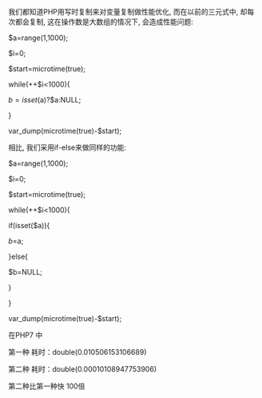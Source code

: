 
我们都知道PHP用写时复制来对变量复制做性能优化, 而在以前的三元式中, 却每次都会复制, 这在操作数是大数组的情况下, 会造成性能问题:



$a=range(1,1000);

$i=0;

$start=microtime(true);

while(++$i<1000){

$b=isset($a)?$a:NULL;

}

var_dump(microtime(true)-$start);

相比, 我们采用if-else来做同样的功能:



$a=range(1,1000);

$i=0;

$start=microtime(true);

while(++$i<1000){

if(isset($a)){

$b=$a;

}else{

$b=NULL;

}

}

var_dump(microtime(true)-$start);



在PHP7 中

第一种 耗时：double(0.010506153106689)

第二种 耗时：double(0.00010108947753906)

第二种比第一种快 100倍
